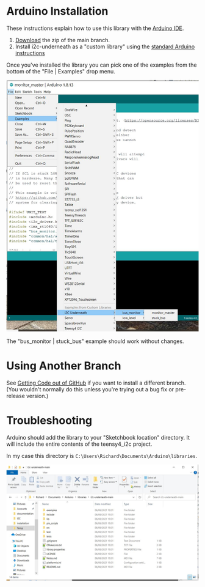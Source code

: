 # Arduino Installation
These instructions explain how to use this library with the [Arduino IDE](https://www.arduino.cc/en/software).

1. [Download](https://github.com/Richard-Gemmell/i2c-underneath/archive/refs/heads/main.zip)
the zip of the main branch.
1. Install i2c-underneath as a "custom library" using the [standard Arduino instructions](https://www.arduino.cc/en/Guide/Libraries#importing-a-zip-library)

Once you've installed the library you can pick one of the examples
from the bottom of the "File | Examples" drop menu.

![pick_example](arduino_examples.jpg)

The "bus_monitor | stuck_bus" example should work without changes.

# Using Another Branch 
See [Getting Code out of GitHub](github_help.md) if you want to
install a different branch. (You wouldn't normally do this unless
you're trying out a bug fix or pre-release version.)

# Troubleshooting
Arduino should add the library to your "Sketchbook location" directory.
It will include the entire contents of the teensy4_i2c project.

In my case this directory is
`C:\Users\Richard\Documents\Arduino\libraries`.

![installation](arduino_installation_directory.jpg)
